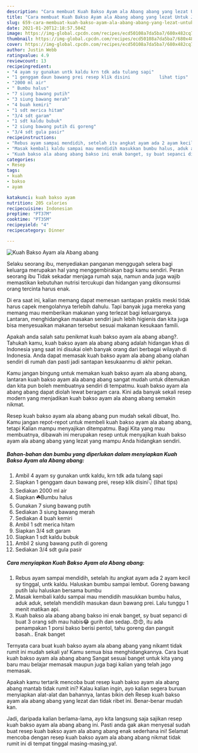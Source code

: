 ```yaml
---
description: "Cara membuat Kuah Bakso Ayam ala Abang abang yang lezat Untuk Jualan"
title: "Cara membuat Kuah Bakso Ayam ala Abang abang yang lezat Untuk Jualan"
slug: 659-cara-membuat-kuah-bakso-ayam-ala-abang-abang-yang-lezat-untuk-jualan
date: 2021-01-20T12:18:57.504Z
image: https://img-global.cpcdn.com/recipes/ecd50108a7da5ba7/680x482cq70/kuah-bakso-ayam-ala-abang-abang-foto-resep-utama.jpg
thumbnail: https://img-global.cpcdn.com/recipes/ecd50108a7da5ba7/680x482cq70/kuah-bakso-ayam-ala-abang-abang-foto-resep-utama.jpg
cover: https://img-global.cpcdn.com/recipes/ecd50108a7da5ba7/680x482cq70/kuah-bakso-ayam-ala-abang-abang-foto-resep-utama.jpg
author: Justin Webb
ratingvalue: 4.9
reviewcount: 13
recipeingredient:
- "4 ayam sy gunakan untk kaldu krn tdk ada tulang sapi"
- "1 genggam daun bawang prei resep klik disini           lihat tips"
- "2000 ml air"
- " Bumbu halus"
- "7 siung bawang putih"
- "3 siung bawang merah"
- "4 buah kemiri"
- "1 sdt merica hitam"
- "3/4 sdt garam"
- "1 sdt kaldu bubuk"
- "2 siung bawang putih di goreng"
- "3/4 sdt gula pasir"
recipeinstructions:
- "Rebus ayam sampai mendidih, setelah itu angkat ayam ada 2 ayam kecil sy tinggal, untk kaldu. Haluskan bumbu sampai lembut. Goreng bawang putih lalu haluskan bersama bumbu"
- "Masak kembali kaldu sampai mau mendidih masukkan bumbu halus, aduk aduk, setelah mendidih masukan daun bawang prei. Lalu tunggu 1 menit matikan api."
- "Kuah bakso ala abang abang bakso ini enak banget, sy buat sepanci di buat 3 orang sdh mau habis😂 gurih dan sedap..😍😍, itu ada penampakan 1 porsi bakso berisi pentol, tahu goreng dan pangsit basah.. Enak banget"
categories:
- Resep
tags:
- kuah
- bakso
- ayam

katakunci: kuah bakso ayam 
nutrition: 205 calories
recipecuisine: Indonesian
preptime: "PT37M"
cooktime: "PT35M"
recipeyield: "4"
recipecategory: Dinner

---
```



![Kuah Bakso Ayam ala Abang abang](https://img-global.cpcdn.com/recipes/ecd50108a7da5ba7/680x482cq70/kuah-bakso-ayam-ala-abang-abang-foto-resep-utama.jpg)

Selaku seorang ibu, menyediakan panganan menggugah selera bagi keluarga merupakan hal yang menggembirakan bagi kamu sendiri. Peran seorang ibu Tidak sekadar menjaga rumah saja, namun anda juga wajib memastikan kebutuhan nutrisi tercukupi dan hidangan yang dikonsumsi orang tercinta harus enak.

Di era  saat ini, kalian memang dapat memesan santapan praktis meski tidak harus capek mengolahnya terlebih dahulu. Tapi banyak juga mereka yang memang mau memberikan makanan yang terlezat bagi keluarganya. Lantaran, menghidangkan masakan sendiri jauh lebih higienis dan kita juga bisa menyesuaikan makanan tersebut sesuai makanan kesukaan famili. 



Apakah anda salah satu penikmat kuah bakso ayam ala abang abang?. Tahukah kamu, kuah bakso ayam ala abang abang adalah hidangan khas di Indonesia yang saat ini disukai oleh banyak orang dari berbagai wilayah di Indonesia. Anda dapat memasak kuah bakso ayam ala abang abang olahan sendiri di rumah dan pasti jadi santapan kesukaanmu di akhir pekan.

Kamu jangan bingung untuk memakan kuah bakso ayam ala abang abang, lantaran kuah bakso ayam ala abang abang sangat mudah untuk ditemukan dan kita pun boleh membuatnya sendiri di tempatmu. kuah bakso ayam ala abang abang dapat diolah lewat beragam cara. Kini ada banyak sekali resep modern yang menjadikan kuah bakso ayam ala abang abang semakin nikmat.

Resep kuah bakso ayam ala abang abang pun mudah sekali dibuat, lho. Kamu jangan repot-repot untuk membeli kuah bakso ayam ala abang abang, tetapi Kalian mampu menyajikan ditempatmu. Bagi Kita yang mau membuatnya, dibawah ini merupakan resep untuk menyajikan kuah bakso ayam ala abang abang yang lezat yang mampu Anda hidangkan sendiri.

<!--inarticleads1-->

##### Bahan-bahan dan bumbu yang diperlukan dalam menyiapkan Kuah Bakso Ayam ala Abang abang:

1. Ambil 4 ayam sy gunakan untk kaldu, krn tdk ada tulang sapi
1. Siapkan 1 genggam daun bawang prei, resep klik disini👇           (lihat tips)
1. Sediakan 2000 ml air
1. Siapkan  ☘️Bumbu halus
1. Gunakan 7 siung bawang putih
1. Sediakan 3 siung bawang merah
1. Sediakan 4 buah kemiri
1. Ambil 1 sdt merica hitam
1. Siapkan 3/4 sdt garam
1. Siapkan 1 sdt kaldu bubuk
1. Ambil 2 siung bawang putih di goreng
1. Sediakan 3/4 sdt gula pasir




<!--inarticleads2-->

##### Cara menyiapkan Kuah Bakso Ayam ala Abang abang:

1. Rebus ayam sampai mendidih, setelah itu angkat ayam ada 2 ayam kecil sy tinggal, untk kaldu. Haluskan bumbu sampai lembut. Goreng bawang putih lalu haluskan bersama bumbu
1. Masak kembali kaldu sampai mau mendidih masukkan bumbu halus, aduk aduk, setelah mendidih masukan daun bawang prei. Lalu tunggu 1 menit matikan api.
1. Kuah bakso ala abang abang bakso ini enak banget, sy buat sepanci di buat 3 orang sdh mau habis😂 gurih dan sedap..😍😍, itu ada penampakan 1 porsi bakso berisi pentol, tahu goreng dan pangsit basah.. Enak banget




Ternyata cara buat kuah bakso ayam ala abang abang yang nikamt tidak rumit ini mudah sekali ya! Kamu semua bisa menghidangkannya. Cara buat kuah bakso ayam ala abang abang Sangat sesuai banget untuk kita yang baru mau belajar memasak maupun juga bagi kalian yang telah jago memasak.

Apakah kamu tertarik mencoba buat resep kuah bakso ayam ala abang abang mantab tidak rumit ini? Kalau kalian ingin, ayo kalian segera buruan menyiapkan alat-alat dan bahannya, lantas bikin deh Resep kuah bakso ayam ala abang abang yang lezat dan tidak ribet ini. Benar-benar mudah kan. 

Jadi, daripada kalian berlama-lama, ayo kita langsung saja sajikan resep kuah bakso ayam ala abang abang ini. Pasti anda gak akan menyesal sudah buat resep kuah bakso ayam ala abang abang enak sederhana ini! Selamat mencoba dengan resep kuah bakso ayam ala abang abang nikmat tidak rumit ini di tempat tinggal masing-masing,ya!.


